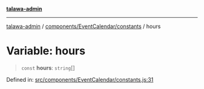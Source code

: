 [**talawa-admin**](../../../../README.md)

***

[talawa-admin](../../../../modules.md) / [components/EventCalendar/constants](../README.md) / hours

# Variable: hours

> `const` **hours**: `string`[]

Defined in: [src/components/EventCalendar/constants.js:31](https://github.com/bint-Eve/talawa-admin/blob/16ddeb98e6868a55bca282e700a8f4212d222c01/src/components/EventCalendar/constants.js#L31)
